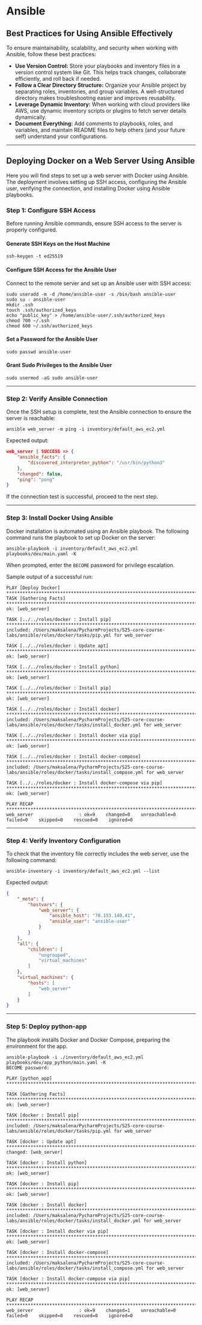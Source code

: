 # Ansible

## Best Practices for Using Ansible Effectively

To ensure maintainability, scalability, and security when working with Ansible, follow these best practices:

* **Use Version Control:** Store your playbooks and inventory files in a version control system like Git. This helps track changes, collaborate efficiently, and roll back if needed.
* **Follow a Clear Directory Structure:** Organize your Ansible project by separating roles, inventories, and group variables. A well-structured directory makes troubleshooting easier and improves reusability.
* **Leverage Dynamic Inventory:** When working with cloud providers like AWS, use dynamic inventory scripts or plugins to fetch server details dynamically.
* **Document Everything:** Add comments to playbooks, roles, and variables, and maintain README files to help others (and your future self) understand your configurations.

---

## Deploying Docker on a Web Server Using Ansible

Here you will find steps to set up a web server with Docker using Ansible. The deployment involves setting up SSH access, configuring the Ansible user, verifying the connection, and installing Docker using Ansible playbooks.

### Step 1: Configure SSH Access

Before running Ansible commands, ensure SSH access to the server is properly configured.

#### Generate SSH Keys on the Host Machine

```shell
ssh-keygen -t ed25519
```

#### Configure SSH Access for the Ansible User

Connect to the remote server and set up an Ansible user with SSH access:

```shell
sudo useradd -m -d /home/ansible-user -s /bin/bash ansible-user
sudo su - ansible-user
mkdir .ssh
touch .ssh/authorized_keys
echo "public_key" > /home/ansible-user/.ssh/authorized_keys
chmod 700 ~/.ssh
chmod 600 ~/.ssh/authorized_keys
```

#### Set a Password for the Ansible User

```shell
sudo passwd ansible-user
```

#### Grant Sudo Privileges to the Ansible User

```shell
sudo usermod -aG sudo ansible-user
```

---

### Step 2: Verify Ansible Connection

Once the SSH setup is complete, test the Ansible connection to ensure the server is reachable:

```shell
ansible web_server -m ping -i inventory/default_aws_ec2.yml
```

Expected output:

```json
web_server | SUCCESS => {
    "ansible_facts": {
        "discovered_interpreter_python": "/usr/bin/python3"
    },
    "changed": false,
    "ping": "pong"
}
```

If the connection test is successful, proceed to the next step.

---

### Step 3: Install Docker Using Ansible

Docker installation is automated using an Ansible playbook. The following command runs the playbook to set up Docker on the server:

```shell
ansible-playbook -i inventory/default_aws_ec2.yml playbooks/dev/main.yaml -K
```

When prompted, enter the `BECOME` password for privilege escalation.

Sample output of a successful run:

```shell
PLAY [Deploy Docker] **************************************************************************************************************************************************
TASK [Gathering Facts] ************************************************************************************************************************************************
ok: [web_server]

TASK [../../roles/docker : Install pip] *******************************************************************************************************************************
included: /Users/maksalena/PycharmProjects/S25-core-course-labs/ansible/roles/docker/tasks/pip.yml for web_server

TASK [../../roles/docker : Update apt] ********************************************************************************************************************************
ok: [web_server]

TASK [../../roles/docker : Install python] ****************************************************************************************************************************
ok: [web_server]

TASK [../../roles/docker : Install pip] *******************************************************************************************************************************
ok: [web_server]

TASK [../../roles/docker : Install docker] ****************************************************************************************************************************
included: /Users/maksalena/PycharmProjects/S25-core-course-labs/ansible/roles/docker/tasks/install_docker.yml for web_server

TASK [../../roles/docker : Install docker via pip] ********************************************************************************************************************
ok: [web_server]

TASK [../../roles/docker : Install docker-compose] ********************************************************************************************************************
included: /Users/maksalena/PycharmProjects/S25-core-course-labs/ansible/roles/docker/tasks/install_compose.yml for web_server

TASK [../../roles/docker : Install docker-compose via pip] ************************************************************************************************************
ok: [web_server]

PLAY RECAP ************************************************************************************************************************************************************
web_server                 : ok=9    changed=0    unreachable=0    failed=0    skipped=0    rescued=0    ignored=0   
```

---

### Step 4: Verify Inventory Configuration

To check that the inventory file correctly includes the web server, use the following command:

```shell
ansible-inventory -i inventory/default_aws_ec2.yml --list
```

Expected output:

```json
{
    "_meta": {
        "hostvars": {
            "web_server": {
                "ansible_host": "78.153.140.41",
                "ansible_user": "ansible-user"
            }
        }
    },
    "all": {
        "children": [
            "ungrouped",
            "virtual_machines"
        ]
    },
    "virtual_machines": {
        "hosts": [
            "web_server"
        ]
    }
}
```

---

### Step 5: Deploy python-app

The playbook installs Docker and Docker Compose, preparing the environment for the app.

```shell
ansible-playbook -i ./inventory/default_aws_ec2.yml playbooks/dev/app_python/main.yaml -K
BECOME password: 

PLAY [python_app] *****************************************************************************************************************************************************

TASK [Gathering Facts] ************************************************************************************************************************************************
ok: [web_server]

TASK [docker : Install pip] *******************************************************************************************************************************************
included: /Users/maksalena/PycharmProjects/S25-core-course-labs/ansible/roles/docker/tasks/pip.yml for web_server

TASK [docker : Update apt] ********************************************************************************************************************************************
changed: [web_server]

TASK [docker : Install python] ****************************************************************************************************************************************
ok: [web_server]

TASK [docker : Install pip] *******************************************************************************************************************************************
ok: [web_server]

TASK [docker : Install docker] ****************************************************************************************************************************************
included: /Users/maksalena/PycharmProjects/S25-core-course-labs/ansible/roles/docker/tasks/install_docker.yml for web_server

TASK [docker : Install docker via pip] ********************************************************************************************************************************
ok: [web_server]

TASK [docker : Install docker-compose] ********************************************************************************************************************************
included: /Users/maksalena/PycharmProjects/S25-core-course-labs/ansible/roles/docker/tasks/install_compose.yml for web_server

TASK [docker : Install docker-compose via pip] ************************************************************************************************************************
ok: [web_server]

PLAY RECAP ************************************************************************************************************************************************************
web_server                 : ok=9    changed=1    unreachable=0    failed=0    skipped=0    rescued=0    ignored=0   
```
